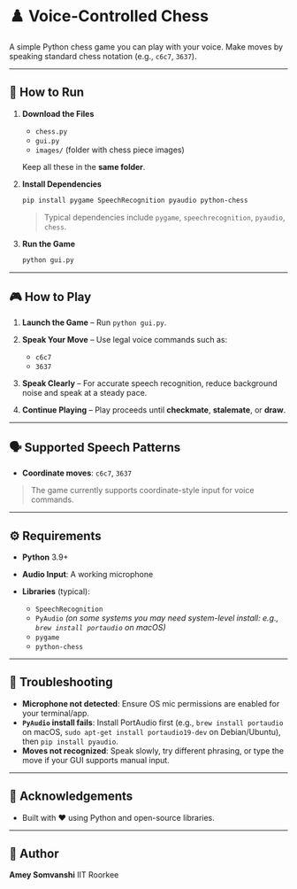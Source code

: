 # ♟️ Voice-Controlled Chess

A simple Python chess game you can play with your voice. Make moves by speaking standard chess notation (e.g., `c6c7`, `3637`).

---

## 🚀 How to Run

1. **Download the Files**

   * `chess.py`
   * `gui.py`
   * `images/` (folder with chess piece images)

   Keep all these in the **same folder**.

2. **Install Dependencies**

   ```bash
   pip install pygame SpeechRecognition pyaudio python-chess
   ```

   > Typical dependencies include `pygame`, `speechrecognition`, `pyaudio`, `chess`.

3. **Run the Game**

   ```bash
   python gui.py
   ```

---

## 🎮 How to Play

1. **Launch the Game** – Run `python gui.py`.
2. **Speak Your Move** – Use legal voice commands such as:

   * `c6c7`
   * `3637`
3. **Speak Clearly** – For accurate speech recognition, reduce background noise and speak at a steady pace.
4. **Continue Playing** – Play proceeds until **checkmate**, **stalemate**, or **draw**.

---

## 🗣️ Supported Speech Patterns

* **Coordinate moves**: `c6c7`, `3637`

> The game currently supports coordinate-style input for voice commands.

---

## ⚙️ Requirements

* **Python** 3.9+
* **Audio Input**: A working microphone
* **Libraries** (typical):

  * `SpeechRecognition`
  * `PyAudio` *(on some systems you may need system-level install: e.g., `brew install portaudio` on macOS)*
  * `pygame`
  * `python-chess`

---

## 🔧 Troubleshooting

* **Microphone not detected**: Ensure OS mic permissions are enabled for your terminal/app.
* **`PyAudio` install fails**: Install PortAudio first (e.g., `brew install portaudio` on macOS, `sudo apt-get install portaudio19-dev` on Debian/Ubuntu), then `pip install pyaudio`.
* **Moves not recognized**: Speak slowly, try different phrasing, or type the move if your GUI supports manual input.

---


## 🙌 Acknowledgements

* Built with ❤️ using Python and open-source libraries.

---

## 👤 Author

**Amey Somvanshi**
IIT Roorkee
